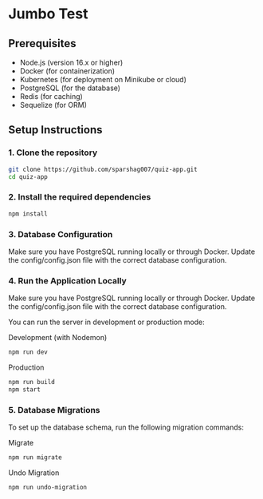 # Jumbo Test

## Prerequisites

- Node.js (version 16.x or higher)
- Docker (for containerization)
- Kubernetes (for deployment on Minikube or cloud)
- PostgreSQL (for the database)
- Redis (for caching)
- Sequelize (for ORM)

## Setup Instructions

### 1. Clone the repository

```bash
git clone https://github.com/sparshag007/quiz-app.git
cd quiz-app
```

### 2. Install the required dependencies

```bash
npm install
```

### 3. Database Configuration

Make sure you have PostgreSQL running locally or through Docker. Update the config/config.json file with the correct database configuration.

### 4. Run the Application Locally

Make sure you have PostgreSQL running locally or through Docker. Update the config/config.json file with the correct database configuration.

You can run the server in development or production mode:

Development (with Nodemon)

```bash
npm run dev
```
Production

```bash
npm run build
npm start
```

### 5. Database Migrations

To set up the database schema, run the following migration commands:

Migrate

```bash
npm run migrate
```

Undo Migration

```bash
npm run undo-migration
```


